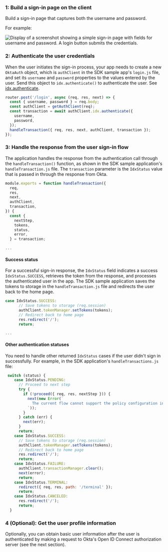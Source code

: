 ### 1: Build a sign-in page on the client

Build a sign-in page that captures both the username and password.

For example:

<div class="common-image-format">

![Display of a screenshot showing a simple sign-in page with fields for username and password. A login button submits the credentials.](/img/oie-embedded-sdk/oie-embedded-sdk-use-case-simple-sign-on-screenshot-sign-in-nodejs.png)

 </div>

### 2: Authenticate the user credentials

When the user initiates the sign-in process, your app needs to create a new `OktaAuth` object, which is `authClient` in the SDK sample app's `login.js` file, and set its `username` and `password` properties to the values entered by the user. Send this object to `idx.authenticate()` to authenticate the user. See [idx.authenticate](https://github.com/okta/okta-auth-js/blob/master/docs/idx.md#idxauthenticate).

```JavaScript
router.post('/login', async (req, res, next) => {
  const { username, password } = req.body;
  const authClient = getAuthClient(req);
  const transaction = await authClient.idx.authenticate({
    username,
    password,
  });
  handleTransaction({ req, res, next, authClient, transaction });
});
```

### 3: Handle the response from the user sign-in flow

The application handles the response from the authentication call through the `handleTransaction()` function, as shown in the SDK sample application's `handleTransaction.js` file. The `transaction` parameter is the `IdxStatus` value that is passed in through the response from Okta.

```JavaScript
module.exports = function handleTransaction({
  req,
  res,
  next,
  authClient,
  transaction,
}) {
  const {
    nextStep,
    tokens,
    status,
    error,
  } = transaction;

...
```

#### Success status

For a successful sign-in response, the `IdxStatus` field indicates a success `IdxStatus.SUCCESS`, retrieves the token from the response, and processes the authenticated user in the app. The SDK sample application
saves the tokens to storage in the `handleTransaction.js` file and redirects the user back to the home page.

```JavaScript
case IdxStatus.SUCCESS:
      // Save tokens to storage (req.session)
      authClient.tokenManager.setTokens(tokens);
      // Redirect back to home page
      res.redirect('/');
      return;

...

```

#### Other authentication statuses

You need to handle other returned `IdxStatus` cases if the user didn't sign in successfully. For example, in the SDK application's `handleTransactions.js` file:

```JavaScript
 switch (status) {
    case IdxStatus.PENDING:
      // Proceed to next step
      try {
        if (!proceed({ req, res, nextStep })) {
          next(new Error(`
            The current flow cannot support the policy configuration in your org.
          `));
        }
      } catch (err) {
        next(err);
      }
      return;
    case IdxStatus.SUCCESS:
      // Save tokens to storage (req.session)
      authClient.tokenManager.setTokens(tokens);
      // Redirect back to home page
      res.redirect('/');
      return;
    case IdxStatus.FAILURE:
      authClient.transactionManager.clear();
      next(error);
      return;
    case IdxStatus.TERMINAL:
      redirect({ req, res, path: '/terminal' });
      return;
    case IdxStatus.CANCELED:
      res.redirect('/');
      return;
  }

```

### 4 (Optional): Get the user profile information

Optionally, you can obtain basic user information after the user is authenticated by making a request to Okta's Open ID Connect authorization server (see the next section).
